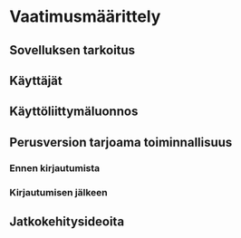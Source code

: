 # Vaatimusmäärittely

## Sovelluksen tarkoitus

## Käyttäjät

## Käyttöliittymäluonnos

## Perusversion tarjoama toiminnallisuus

### Ennen kirjautumista

### Kirjautumisen jälkeen

## Jatkokehitysideoita
